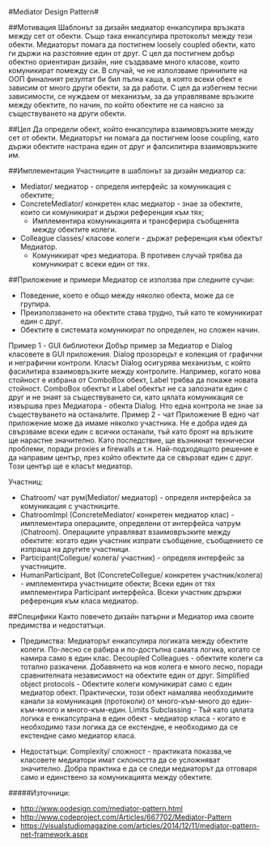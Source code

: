 #Mediator Design Pattern#

##Мотивация
Шаблонът за дизайн медиатор енкапсулира връзката между сет от обекти. Също така енкапсулира протоколът между тези обекти. Медиаторът помага да постигнем loosely coupled обекти, като ги държи на разстояние един от друг. 
С цел да постигнем добър обектно ориентиран дизайн, ние създаваме много класове, които комуникират помежду си. 
В случай, че не използваме принипите на ООП финалният резултат би бил пълна каша, в която всеки обект е зависим от много други обекти, за да работи. 
С цел да избегнем тесни зависимости, се нуждаем от механизъм, за да управляваме връзките между обектите, по начин, по който обектите не са наясно за съществуването на други обекти. 

##Цел
Да определи обект, който енкапсулира взаимовръзките между сет от обекти. Медиаторът ни помага да постигнем loose coupling, като държи обектите настрана един от друг и фалсилитира взаимовръзките им.

##Имплементация 
Участниците в шаблонът за дизайн медиатор са:
- Mediator/ медиатор - определя интерфейс за комуникация с обектите;
- ConcreteMediator/ конкретен клас медиатор - знае за обектите, които си комуникират и държи референция към тях;
    - Имплементира комуникацията и трансферира съобщенята между обектите колеги. 
- Colleague classes/ класове колеги - държат референция към обектът Медиатор.
    - Комуникират чрез медиатора. В противен случай трябва да комуникират с всеки един от тях.  

##Приложение и примери 
Медиатор се използва при следните сучаи: 

- Поведение, което е общо между няколко обекта, може да се групира.
- Преизползването на обектите става трудно, тъй като те комуникират един с друг. 
- Обектите в системата комуникират по определен, но сложен начин. 

Пример 1 - GUI библиотеки 
Добър пример за Медиатор е Dialog класовете в GUI приложения. Dialog прозорецът е колекция от графични и неграфични контроли. Класът Dialog осигурява механизъм, с който фасилитира взаимовръзките между контролите. Например, когато нова стойност е избрана от ComboBox обект, Label трябва да покаже новата стойност. ComboBox обектът и Label обектът не са запознати един с друг и не знаят за съществуването си, като цялата комуникация се извършва през Медиатора - обекта Dialog. Нто една контрола не знае за съществуването на останалите. 
Пример 2 - чат Приложение
В едно чат приложение може да имаме няколко участника. Не е добра идея да свързваме всеки един с всички останали, тъй като броят на връзките ще нарастне значително. Като последствие, ще възникнат технически проблеми, поради proxies и firewalls и т.н. Най-подходящото решение е да направим център, през който обектите да се свързват един с друг. Този център ще е класът медиатор. 

Участниц:
- Chatroom/ чат рум(Mediator/ медиатор) - определя интерфейса за комуникация с участниците. 
- ChatroomImpl (ConcreteMediator/ конкретен медиатор клас) - имплементира операциите, определени от интерфейса чатрум (Chatroom). Операциите управляват взаимовръзките между обектите: когато един участник изпрати съобщение, съобщението се изпраща на другите участници. 
- Participant(Collegue/ колега/ участник) - определя интерфейс за участниците. 
- HumanParticipant, Bot (ConcreteCollegue/ конкретен участник/колега) - имплементира участниците обекти; Всеки един от тях имплементира Participant интерфейса. Всеки участник дрържи референция към класа медиатор. 

##Специфики 
Както повечето дизайн патърни и Медиатор има своите предимства и недостатъци. 
- Предимства: 
Медиаторът енкапсулира логиката между обектите колеги. По-лесно се рабира и по-достъпна самата логика, когато се намира само в един клас. 
Decoupled Colleagues - обектите колеги са тотално разкачени. Добавянето на нов колега е много лесно, поради сравнителната независимост на обектите един от друг. 
Simplified object protocols - Обектите колеги комуникират само с един медиатор обект. Практически, този обект намалява необходимите канали за комуникация (протоколи) от много-към-много до един-към-много и много-към-един.
Limits Subclassing - Тъй като цялата логика е енкапсулрана в един обект - медиатор класа - когато е необходимо тази логика да се екстендне, е необходимо да се екстендне само медиатор класа. 

- Недостатъци: 
Complexity/ сложност - практиката показва,че класовете медиатори имат склоността да се усложняват значително. Добра практика е да се следи медиаторът да отговаря само и единствено за комуникацията между обектите. 


#####Източници: 
 * http://www.oodesign.com/mediator-pattern.html
 * http://www.codeproject.com/Articles/667702/Mediator-Pattern
 * https://visualstudiomagazine.com/articles/2014/12/11/mediator-pattern-net-framework.aspx